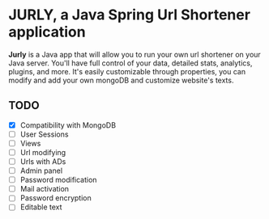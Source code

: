 # JURLY, a Java Spring Url Shortener application

**Jurly** is a Java app that will allow you to run your own url shortener
on your Java server. You'll have full control of your data, detailed stats, analytics,
plugins, and more. It's easily customizable through properties, you can modify and add your
own mongoDB and customize website's texts.

## TODO

- [x] Compatibility with MongoDB
- [ ] User Sessions
- [ ] Views
- [ ] Url modifying
- [ ] Urls with ADs
- [ ] Admin panel
- [ ] Password modification
- [ ] Mail activation
- [ ] Password encryption
- [ ] Editable text